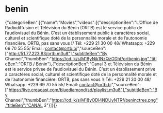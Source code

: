# benin
{"categorieBen":[{"name":"Movies","videos":[{"descriptionBen":"L’Office de Radiodiffusion et Télévision du Bénin (ORTB) est le service public de l’audiovisuel du Bénin. C’est un établissement public à caractères social, culturel et scientifique doté de la personnalité morale et de l’autonomie financière. ORTB, pas sans vous !/ Tél: +229 21 30 00 48/ Whatsapp: +229 69 70 55 55/ Email: contact@ortb.bj","sourceBen":["http://51.77.223.83/ortb.m3u8"],"subtitleBen":"By Channel","thumbBen":"https://od.lk/s/M18yNjk1NzQzODhf/ortbenin.jpg","titleBen":"ORTB / Bénin"},{"descriptionBen":"Canal 3 et Télévision du Bénin est le service privee de l’audiovisuel du Bénin. C’est un établissement prive à caractères social, culturel et scientifique doté de la personnalité morale et de l’autonomie financière. ORTB, pas sans vous !/ Tél: +229 21 30 00 48/ Whatsapp: +229 69 70 55 55/ Email: contact@ortb.bj","sourceBen":["https://live.creacast.com/bluediamond/sd/playlist.m3u8"],"subtitleBen":"By Channel","thumbBen":"https://od.lk/s/M18yODI4NDUyNTRf/beninctree.png","titleBen":"CANAL 3"}]}]}
